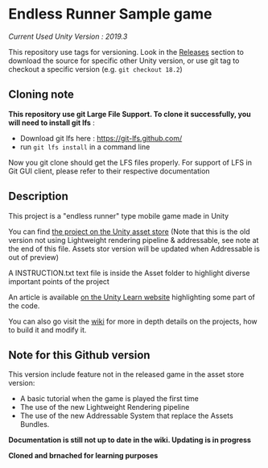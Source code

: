 # Endless Runner Sample game

_Current Used Unity Version : 2019.3_

This repository use tags for versioning. Look in the [Releases](https://github.com/Unity-Technologies/EndlessRunnerSampleGame/releases)
section to download the source for specific other Unity version, or use git
tag to checkout a specific version (e.g. `git checkout 18.2`)

## Cloning note

**This repository use git Large File Support.
To clone it successfully, you will need to install git lfs** :

- Download git lfs here : https://git-lfs.github.com/
- run `git lfs install` in a command line

Now you git clone should get the LFS files properly. For support of LFS in Git
GUI client, please refer to their respective documentation

## Description

This project is a "endless runner" type mobile game made in Unity

You can find [the project on the Unity asset store](https://assetstore.unity.com/packages/essentials/tutorial-projects/endless-runner-sample-game-87901)
(Note that this is the old version not using Lightweight rendering pipeline & addressable, see note at the end of this file.
Assets stor version will be updated when Addressable is out of preview)

A INSTRUCTION.txt text file is inside the Asset folder to highlight diverse
important points of the project

An article is available [on the Unity Learn website](https://unity3d.com/learn/tutorials/topics/mobile-touch/trash-dash-code-walkthrough)
highlighting some part of the code.

You can also go visit the [wiki](https://github.com/Unity-Technologies/EndlessRunnerSampleGame/wiki)
for more in depth details on the projects, how to build it and modify it.

## Note for this Github version

This version include feature not in the released game in the asset store version:

- A basic tutorial when the game is played the first time
- The use of the new Lightweight Rendering pipeline
- The use of the new Addressable System that replace the Assets Bundles.

**Documentation is still not up to date in the wiki. Updating is in progress**

**Cloned and brnached for learning purposes**
